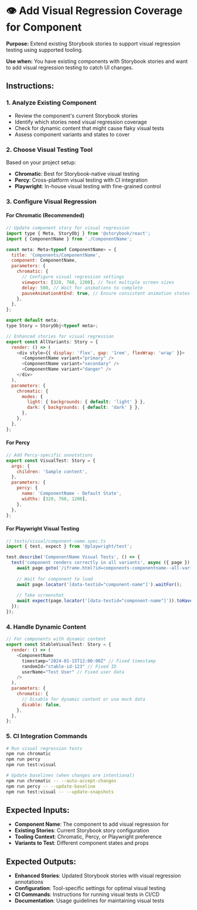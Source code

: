 # 👁️ Add Visual Regression Coverage for Component

**Purpose:** Extend existing Storybook stories to support visual regression testing using supported tooling.

**Use when:** You have existing components with Storybook stories and want to add visual regression testing to catch UI changes.

## Instructions:

### 1. **Analyze Existing Component**
- Review the component's current Storybook stories
- Identify which stories need visual regression coverage
- Check for dynamic content that might cause flaky visual tests
- Assess component variants and states to cover

### 2. **Choose Visual Testing Tool**
Based on your project setup:
- **Chromatic**: Best for Storybook-native visual testing
- **Percy**: Cross-platform visual testing with CI integration
- **Playwright**: In-house visual testing with fine-grained control

### 3. **Configure Visual Regression**

#### **For Chromatic (Recommended)**
```javascript
// Update component story for visual regression
import type { Meta, StoryObj } from '@storybook/react';
import { ComponentName } from './ComponentName';

const meta: Meta<typeof ComponentName> = {
  title: 'Components/ComponentName',
  component: ComponentName,
  parameters: {
    chromatic: {
      // Configure visual regression settings
      viewports: [320, 768, 1200], // Test multiple screen sizes
      delay: 500, // Wait for animations to complete
      pauseAnimationAtEnd: true, // Ensure consistent animation states
    },
  },
};

export default meta;
type Story = StoryObj<typeof meta>;

// Enhanced stories for visual regression
export const AllVariants: Story = {
  render: () => (
    <div style={{ display: 'flex', gap: '1rem', flexWrap: 'wrap' }}>
      <ComponentName variant="primary" />
      <ComponentName variant="secondary" />
      <ComponentName variant="danger" />
    </div>
  ),
  parameters: {
    chromatic: {
      modes: {
        light: { backgrounds: { default: 'light' } },
        dark: { backgrounds: { default: 'dark' } },
      },
    },
  },
};
```

#### **For Percy**
```javascript
// Add Percy-specific annotations
export const VisualTest: Story = {
  args: {
    children: 'Sample content',
  },
  parameters: {
    percy: {
      name: 'ComponentName - Default State',
      widths: [320, 768, 1200],
    },
  },
};
```

#### **For Playwright Visual Testing**
```javascript
// tests/visual/component-name.spec.ts
import { test, expect } from '@playwright/test';

test.describe('ComponentName Visual Tests', () => {
  test('component renders correctly in all variants', async ({ page }) => {
    await page.goto('/iframe.html?id=components-componentname--all-variants');
    
    // Wait for component to load
    await page.locator('[data-testid="component-name"]').waitFor();
    
    // Take screenshot
    await expect(page.locator('[data-testid="component-name"]')).toHaveScreenshot('component-name-variants.png');
  });
});
```

### 4. **Handle Dynamic Content**
```javascript
// For components with dynamic content
export const StableVisualTest: Story = {
  render: () => (
    <ComponentName 
      timestamp="2024-01-15T12:00:00Z" // Fixed timestamp
      randomId="stable-id-123" // Fixed ID
      userName="Test User" // Fixed user data
    />
  ),
  parameters: {
    chromatic: {
      // Disable for dynamic content or use mock data
      disable: false,
    },
  },
};
```

### 5. **CI Integration Commands**
```bash
# Run visual regression tests
npm run chromatic
npm run percy
npm run test:visual

# Update baselines (when changes are intentional)
npm run chromatic -- --auto-accept-changes
npm run percy -- --update-baseline
npm run test:visual -- --update-snapshots
```

## Expected Inputs:
- **Component Name**: The component to add visual regression for
- **Existing Stories**: Current Storybook story configuration
- **Tooling Context**: Chromatic, Percy, or Playwright preference
- **Variants to Test**: Different component states and props

## Expected Outputs:
- **Enhanced Stories**: Updated Storybook stories with visual regression annotations
- **Configuration**: Tool-specific settings for optimal visual testing
- **CI Commands**: Instructions for running visual tests in CI/CD
- **Documentation**: Usage guidelines for maintaining visual tests 